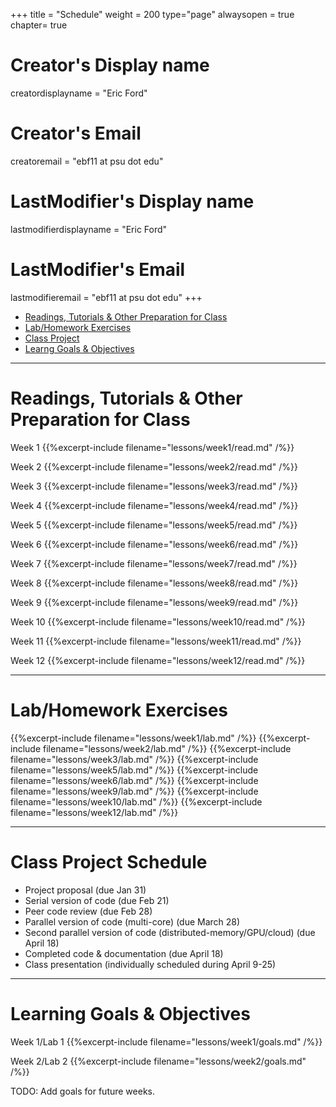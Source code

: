 +++
title = "Schedule"
weight = 200
type="page"
alwaysopen = true
chapter= true

# Creator's Display name
creatordisplayname = "Eric Ford"
# Creator's Email
creatoremail = "ebf11 at psu dot edu"
# LastModifier's Display name
lastmodifierdisplayname = "Eric Ford"
# LastModifier's Email
lastmodifieremail = "ebf11 at psu dot edu"
+++

- [Readings, Tutorials & Other Preparation for Class](#readings)
- [Lab/Homework Exercises](#labs)
- [Class Project](#project)
- [Learng Goals & Objectives](#goals)

---

<a id="readings"></a>
# Readings, Tutorials & Other Preparation for Class
Week 1
{{%excerpt-include filename="lessons/week1/read.md" /%}}

Week 2
{{%excerpt-include filename="lessons/week2/read.md" /%}}

Week 3
{{%excerpt-include filename="lessons/week3/read.md" /%}}

Week 4
{{%excerpt-include filename="lessons/week4/read.md" /%}}

Week 5
{{%excerpt-include filename="lessons/week5/read.md" /%}}

Week 6
{{%excerpt-include filename="lessons/week6/read.md" /%}}

Week 7
{{%excerpt-include filename="lessons/week7/read.md" /%}}

Week 8
{{%excerpt-include filename="lessons/week8/read.md" /%}}

Week 9
{{%excerpt-include filename="lessons/week9/read.md" /%}}

Week 10
{{%excerpt-include filename="lessons/week10/read.md" /%}}

Week 11
{{%excerpt-include filename="lessons/week11/read.md" /%}}

Week 12
{{%excerpt-include filename="lessons/week12/read.md" /%}}


---

<a id="labs"></a>
# Lab/Homework Exercises
{{%excerpt-include filename="lessons/week1/lab.md" /%}}
{{%excerpt-include filename="lessons/week2/lab.md" /%}}
{{%excerpt-include filename="lessons/week3/lab.md" /%}}
{{%excerpt-include filename="lessons/week5/lab.md" /%}}
{{%excerpt-include filename="lessons/week6/lab.md" /%}}
{{%excerpt-include filename="lessons/week9/lab.md" /%}}
{{%excerpt-include filename="lessons/week10/lab.md" /%}}
{{%excerpt-include filename="lessons/week12/lab.md" /%}}

---

<a id="project"></a>
# Class Project Schedule
- Project proposal (due Jan 31)
- Serial version of code (due Feb 21)
- Peer code review (due Feb 28)
- Parallel version of code (multi-core) (due March 28)
- Second parallel version of code (distributed-memory/GPU/cloud) (due April 18)
- Completed code & documentation (due April 18)
- Class presentation (individually scheduled during April 9-25)

---

<a id="goals"></a>
# Learning Goals & Objectives

Week 1/Lab 1
{{%excerpt-include filename="lessons/week1/goals.md" /%}}

Week 2/Lab 2
{{%excerpt-include filename="lessons/week2/goals.md" /%}}

TODO: Add goals for future weeks.
